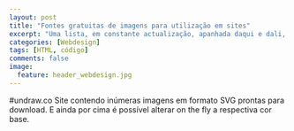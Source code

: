 ```yaml
---
layout: post
title: "Fontes gratuitas de imagens para utilização em sites"
excerpt: "Uma lista, em constante actualização, apanhada daqui e dali, de alguns recursos interessantes"
categories: [Webdesign]
tags: [HTML, código]
comments: false
image:
  feature: header_webdesign.jpg
---
```

#undraw.co
Site contendo inúmeras imagens em formato SVG prontas para download. E ainda por cima é possível alterar on the fly a respectiva cor base.
